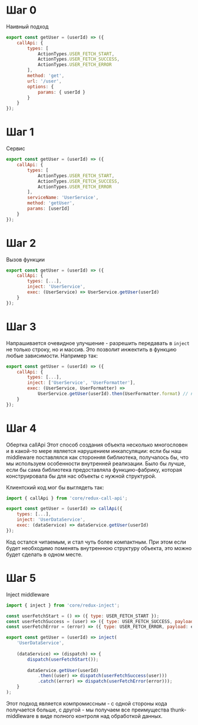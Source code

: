 # Шаг 0
Наивный подход
```javascript
export const getUser = (userId) => ({
    callApi: {
        types: [
            ActionTypes.USER_FETCH_START, 
            ActionTypes.USER_FETCH_SUCCESS, 
            ActionTypes.USER_FETCH_ERROR
        ],
        method: 'get',
        url: '/user',
        options: {
            params: { userId }
        }
    }
});
```

# Шаг 1
Сервис
```javascript
export const getUser = (userId) => ({
    callApi: {
        types: [
            ActionTypes.USER_FETCH_START, 
            ActionTypes.USER_FETCH_SUCCESS, 
            ActionTypes.USER_FETCH_ERROR
        ],
        serviceName: 'UserService',
        method: 'getUser',
        params: [userId]
    }
});
```

# Шаг 2
Вызов функции
```javascript
export const getUser = (userId) => ({
    callApi: {
        types: [...],
        inject: 'UserService',
        exec: (UserService) => UserService.getUser(userId)
    }
});
```

# Шаг 3
Напрашивается очевидное улучшение - разрешить передавать в `inject` не только строку, но и массив. Это позволит инжектить в функцию любые зависимости. Например так:
```javascript
export const getUser = (userId) => ({
    callApi: {
        types: [...],
        inject: ['UserService', 'UserFormatter'],
        exec: (UserService, UserFormatter) =>
            UserService.getUser(userId).then(UserFormatter.format) // но лучше это делать в самом UserService
    }
});
```
# Шаг 4
Обертка callApi
Этот способ создания объекта несколько многословен и в какой-то мере является нарушением инкапсуляции: если бы наш middleware поставлялся как сторонняя библиотека, получалось бы, что мы используем особенности внутренней реализации. Было бы лучше, если бы сама библиотека предоставляла функцию-фабрику, которая конструировала бы для нас объекты с нужной структурой.

Клиентский код мог бы выглядеть так:
```javascript
import { callApi } from 'core/redux-call-api';

export const getUser = (userId) => callApi({
    types: [...],
    inject: 'UserDataService',
    exec: (dataService) => dataService.getUser(userId)
});
```
Код остался читаемым, и стал чуть более компактным. При этом если будет необходимо поменять внутреннюю структуру объекта, это можно будет сделать в одном месте.


# Шаг 5
Inject middleware

```javascript
import { inject } from 'core/redux-inject';

const userFetchStart = () => ({ type: USER_FETCH_START });
const userFetchSuccess = (user) => ({ type: USER_FETCH_SUCCESS, payload: user });
const userFetchError = (error) => ({ type: USER_FETCH_ERROR, payload: error });

export const getUser = (userId) => inject(
    'UserDataService',
    
    (dataService) => (dispatch) => {
        dispatch(userFetchStart());
        
        dataService.getUser(userId)
            .then((user) => dispatch(userFetchSuccess(user)))
            .catch((error) => dispatch(userFetchError(error)));
    }
);
```
Этот подход является компромиссным - с одной стороны кода получается больше, с другой - мы получаем все преимущества thunk-middleware в виде полного контроля над обработкой данных.
